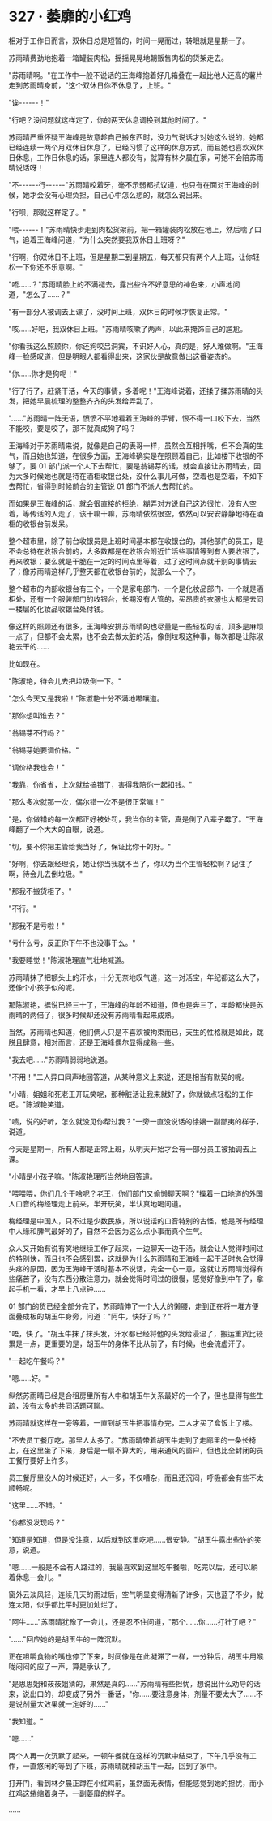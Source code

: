 <link rel="stylesheet" href="../styles/text.css" />
<h1>327 · 萎靡的小红鸡</h1>

相对于工作日而言，双休日总是短暂的，时间一晃而过，转眼就是星期一了。

苏雨晴费劲地抱着一箱罐装肉松，摇摇晃晃地朝贩售肉松的货架走去。

"苏雨晴啊。"在工作中一般不说话的王海峰抱着好几箱叠在一起比他人还高的薯片走到苏雨晴身前，"这个双休日你不休息了，上班。"

"诶------！"

"行吧？没问题就这样定了，你的两天休息调换到其他时间了。"

苏雨晴严重怀疑王海峰是故意趁自己搬东西时，没力气说话才对她这么说的，她都已经连续一两个月双休日休息了，已经习惯了这样的休息方式，而且她也喜欢双休日休息，工作日休息的话，家里连人都没有，就算有林夕晨在家，可她不会陪苏雨晴说话呀！

"不------行------"苏雨晴咬着牙，毫不示弱都抗议道，也只有在面对王海峰的时候，她才会没有心理负担，自己心中怎么想的，就怎么说出来。

"行呗，那就这样定了。"

"喂------！"苏雨晴快步走到肉松货架前，把一箱罐装肉松放在地上，然后喘了口气，追着王海峰问道，"为什么突然要我双休日上班呀？"

"行啊，你双休日不上班，但是星期二到星期五，每天都只有两个人上班，让你轻松一下你还不乐意啊。"

"唔......？"苏雨晴脸上的不满褪去，露出些许不好意思的神色来，小声地问道，"怎么了......？"

"有一部分人被调去上课了，没时间上班，双休日的时候才恢复正常。"

"咳......好吧，我双休日上班。"苏雨晴咳嗽了两声，以此来掩饰自己的尴尬。

"你看我这么照顾你，你还狗咬吕洞宾，不识好人心，真的是，好人难做啊。"王海峰一脸感叹道，但是明眼人都看得出来，这家伙是故意做出这番姿态的。

"你......你才是狗呢！"

"行了行了，赶紧干活，今天的事情，多着呢！"王海峰说着，还揉了揉苏雨晴的头发，把她早晨梳理的整整齐齐的头发给弄乱了。

"......"苏雨晴一阵无语，愤愤不平地看着王海峰的手臂，恨不得一口咬下去，当然不能咬，要是咬了，那不就真成狗了吗？

王海峰对于苏雨晴来说，就像是自己的表哥一样，虽然会互相拌嘴，但不会真的生气，而且她也知道，在很多方面，王海峰确实是在照顾着自己，比如楼下收银的不够了，要 01 部门派一个人下去帮忙，要是翁锡芽的话，就会直接让苏雨晴去，因为大多时候她也就是待在酒柜收银台处，没什么事儿可做，空着也是空着，不如下去帮忙，省得到时候前台的主管说 01 部门不派人去帮忙的。

而如果是王海峰的话，就会很直接的拒绝，糊弄对方说自己这边很忙，没有人空着，等传话的人走了，该干嘛干嘛，苏雨晴依然很空，依然可以安安静静地待在酒柜的收银台前发呆。

整个超市里，除了前台收银员是上班时间基本都在收银台的，其他部门的员工，是不会总待在收银台前的，大多数都是在收银台附近忙活些事情等到有人要收银了，再来收银；要么就是干脆在一定的时间点里等着，过了这时间点就干别的事情去了；像苏雨晴这样几乎整天都在收银台前的，就那么一个了。

整个超市的内部收银台有三个，一个是家电部门、一个是化妆品部门、一个就是酒柜处，还有一个服装部门的收银台，长期没有人管的，买昂贵的衣服也大都是去同一楼层的化妆品收银台处付钱。

像这样的照顾还有很多，王海峰安排苏雨晴的也尽量是一些轻松的活，顶多是麻烦一点了，但都不会太累，也不会去做太脏的活，像倒垃圾这种事，每次都是让陈淑艳去干的......

比如现在。

"陈淑艳，待会儿去把垃圾倒一下。"

"怎么今天又是我啦！"陈淑艳十分不满地嘟嚷道。

"那你想叫谁去？"

"翁锡芽不行吗？"

"翁锡芽她要调价格。"

"调价格我也会！"

"我靠，你省省，上次就给搞错了，害得我陪你一起扣钱。"

"那么多次就那一次，偶尔错一次不是很正常嘛！"

"是，你做错的每一次都正好被处罚，我当你的主管，真是倒了八辈子霉了。"王海峰翻了一个大大的白眼，说道。

"切，要不你把主管给我当好了，保证比你干的好。"

"好啊，你去跟经理说，她让你当我就不当了，你以为当个主管轻松啊？记住了啊，待会儿去倒垃圾。"

"那我不搬货柜了。"

"不行。"

"那我不是亏啦！"

"亏什么亏，反正你下午不也没事干么。"

"我要睡觉！"陈淑艳理直气壮地喊道。

苏雨晴抹了把额头上的汗水，十分无奈地叹气道，这一对活宝，年纪都这么大了，还像个小孩子似的呢。

那陈淑艳，据说已经三十了，王海峰的年龄不知道，但也是奔三了，年龄都快是苏雨晴的两倍了，很多时候却还没有苏雨晴看起来成熟。

当然，苏雨晴也知道，他们俩人只是不喜欢被拘束而已，天生的性格就是如此，跳脱且肆意，相对而言，还是王海峰偶尔显得成熟一些。

"我去吧......"苏雨晴弱弱地说道。

"不用！"二人异口同声地回答道，从某种意义上来说，还是相当有默契的呢。

"小晴，姐姐和死老王开玩笑呢，那种脏活让我来就好了，你就做点轻松的工作吧。"陈淑艳笑道。

"啧，说的好听，怎么就没见你帮过我？"一旁一直没说话的徐嫂一副鄙夷的样子，说道。

今天是星期一，所有人都是正常上班，从明天开始才会有一部分员工被抽调去上课。

"小晴是小孩子嘛。"陈淑艳理所当然地回答道。

"喂喂喂，你们几个干啥呢？老王，你们部门又偷懒聊天啊？"操着一口地道的外国人口音的梅经理走上前来，半开玩笑，半认真地喝问道。

梅经理是中国人，只不过是少数民族，所以说话的口音特别的古怪，他是所有经理中人缘和脾气最好的了，自然不会因为这么点小事而真个生气。

众人又开始有说有笑地继续工作了起来，一边聊天一边干活，就会让人觉得时间过的特别快，而且也不会感到累，这就是为什么苏雨晴和王海峰一起干活时总会觉得头疼的原因，因为王海峰干活时基本不说话，完全一心一意，这就让苏雨晴觉得有些痛苦了，没有东西分散注意力，就会觉得时间过的很慢，感觉好像到中午了，拿起手机一看，才早上八点钟......

01 部门的货已经全部分完了，苏雨晴伸了一个大大的懒腰，走到正在将一堆方便面叠成板的胡玉牛身旁，问道："阿牛，快好了吗？"

"唔，快了。"胡玉牛抹了抹头发，汗水都已经将他的头发给浸湿了，搬运重货比较累是一点，更重要的是，胡玉牛的身体不比从前了，有时候，也会流虚汗了。

"一起吃午餐吗？"

"嗯......好。"

纵然苏雨晴已经是合租房里所有人中和胡玉牛关系最好的一个了，但也显得有些生疏，没有太多的共同话题可聊。

苏雨晴就这样在一旁等着，一直到胡玉牛把事情办完，二人才买了盒饭上了楼。

"不去员工餐厅吃，那里人太多了。"苏雨晴带着胡玉牛走到了走廊里的一条长椅上，在这里坐了下来，身后是一扇不算大的，用来通风的窗户，但也比全封闭的员工餐厅要好上许多。

员工餐厅里没人的时候还好，人一多，不仅嘈杂，而且还沉闷，呼吸都会有些不太顺畅呢。

"这里......不错。"

"你都没发现吗？"

"知道是知道，但是没注意，以后就到这里吃吧......很安静。"胡玉牛露出些许的笑意，说道。

"嗯......一般是不会有人路过的，我最喜欢到这里吃午餐啦，吃完以后，还可以躺着休息一会儿。"

窗外云淡风轻，连续几天的雨过后，空气明显变得清新了许多，天也蓝了不少，就连太阳，似乎都比平时更加灿烂了。

"阿牛......"苏雨晴犹豫了一会儿，还是忍不住问道，"那个......你......打针了吧？"

"......"回应她的是胡玉牛的一阵沉默。

正在咀嚼食物的嘴也停了下来，时间像是在此凝滞了一样，一分钟后，胡玉牛用喉咙闷闷的应了一声，算是承认了。

"是思思姐和莜莜姐猜的，果然是真的......"苏雨晴有些担忧，想说出什么劝导的话来，说出口的，却变成了另外一番话，"你......要注意身体，剂量不要太大了......不是说剂量大效果就一定好的......"

"我知道。"

"嗯......"

两个人再一次沉默了起来，一顿午餐就在这样的沉默中结束了，下午几乎没有工作，一直悠闲的等到了下班，苏雨晴就和胡玉牛一起，回到了家中。

打开门，看到林夕晨正蹲在小红鸡前，虽然面无表情，但能感觉到她的担忧，而小红鸡这蜷缩着身子，一副萎靡的样子。

......
